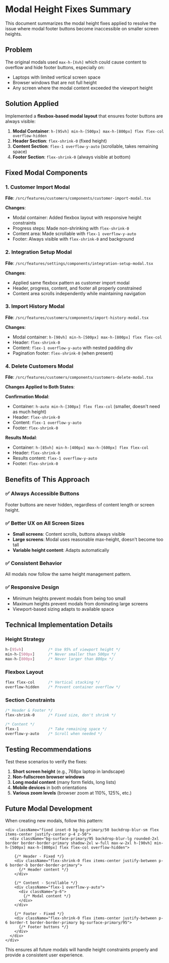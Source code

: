# Modal Height Fixes Summary

This document summarizes the modal height fixes applied to resolve the issue where modal footer buttons become inaccessible on smaller screen heights.

## Problem
The original modals used `max-h-[Xvh]` which could cause content to overflow and hide footer buttons, especially on:
- Laptops with limited vertical screen space
- Browser windows that are not full height
- Any screen where the modal content exceeded the viewport height

## Solution Applied
Implemented a **flexbox-based modal layout** that ensures footer buttons are always visible:

1. **Modal Container**: `h-[95vh] min-h-[500px] max-h-[800px] flex flex-col overflow-hidden`
2. **Header Section**: `flex-shrink-0` (fixed height)
3. **Content Section**: `flex-1 overflow-y-auto` (scrollable, takes remaining space)
4. **Footer Section**: `flex-shrink-0` (always visible at bottom)

## Fixed Modal Components

### 1. Customer Import Modal
**File**: `/src/features/customers/components/customer-import-modal.tsx`

**Changes**:
- Modal container: Added flexbox layout with responsive height constraints
- Progress steps: Made non-shrinking with `flex-shrink-0`
- Content area: Made scrollable with `flex-1 overflow-y-auto`
- Footer: Always visible with `flex-shrink-0` and background

### 2. Integration Setup Modal  
**File**: `/src/features/settings/components/integration-setup-modal.tsx`

**Changes**:
- Applied same flexbox pattern as customer import modal
- Header, progress, content, and footer all properly constrained
- Content area scrolls independently while maintaining navigation

### 3. Import History Modal
**File**: `/src/features/customers/components/import-history-modal.tsx`

**Changes**:
- Modal container: `h-[90vh] min-h-[500px] max-h-[800px] flex flex-col`
- Header: `flex-shrink-0`
- Content: `flex-1 overflow-y-auto` with nested padding div
- Pagination footer: `flex-shrink-0` (when present)

### 4. Delete Customers Modal
**File**: `/src/features/customers/components/customers-delete-modal.tsx`

**Changes Applied to Both States**:

**Confirmation Modal**:
- Container: `h-auto min-h-[300px] flex flex-col` (smaller, doesn't need as much height)
- Header: `flex-shrink-0`
- Content: `flex-1 overflow-y-auto`
- Footer: `flex-shrink-0`

**Results Modal**:
- Container: `h-[85vh] min-h-[400px] max-h-[600px] flex flex-col`
- Header: `flex-shrink-0`
- Results content: `flex-1 overflow-y-auto`
- Footer: `flex-shrink-0`

## Benefits of This Approach

### ✅ **Always Accessible Buttons**
Footer buttons are never hidden, regardless of content length or screen height.

### ✅ **Better UX on All Screen Sizes**
- **Small screens**: Content scrolls, buttons always visible
- **Large screens**: Modal uses reasonable max-height, doesn't become too tall
- **Variable height content**: Adapts automatically

### ✅ **Consistent Behavior**
All modals now follow the same height management pattern.

### ✅ **Responsive Design**
- Minimum heights prevent modals from being too small
- Maximum heights prevent modals from dominating large screens
- Viewport-based sizing adapts to available space

## Technical Implementation Details

### Height Strategy
```css
h-[95vh]           /* Use 95% of viewport height */
min-h-[500px]      /* Never smaller than 500px */
max-h-[800px]      /* Never larger than 800px */
```

### Flexbox Layout
```css
flex flex-col      /* Vertical stacking */
overflow-hidden    /* Prevent container overflow */
```

### Section Constraints
```css
/* Header & Footer */
flex-shrink-0      /* Fixed size, don't shrink */

/* Content */
flex-1             /* Take remaining space */
overflow-y-auto    /* Scroll when needed */
```

## Testing Recommendations

Test these scenarios to verify the fixes:
1. **Short screen height** (e.g., 768px laptop in landscape)
2. **Non-fullscreen browser windows**
3. **Long modal content** (many form fields, long lists)
4. **Mobile devices** in both orientations
5. **Various zoom levels** (browser zoom at 110%, 125%, etc.)

## Future Modal Development

When creating new modals, follow this pattern:

```tsx
<div className="fixed inset-0 bg-bg-primary/50 backdrop-blur-sm flex items-center justify-center p-4 z-50">
  <div className="bg-surface-primary/95 backdrop-blur-lg rounded-2xl border border-border-primary shadow-2xl w-full max-w-2xl h-[90vh] min-h-[500px] max-h-[800px] flex flex-col overflow-hidden">
    
    {/* Header - Fixed */}
    <div className="flex-shrink-0 flex items-center justify-between p-6 border-b border-border-primary">
      {/* Header content */}
    </div>

    {/* Content - Scrollable */}
    <div className="flex-1 overflow-y-auto">
      <div className="p-6">
        {/* Modal content */}
      </div>
    </div>

    {/* Footer - Fixed */}
    <div className="flex-shrink-0 flex items-center justify-between p-6 border-t border-border-primary bg-surface-primary/95">
      {/* Footer buttons */}
    </div>
  </div>
</div>
```

This ensures all future modals will handle height constraints properly and provide a consistent user experience.